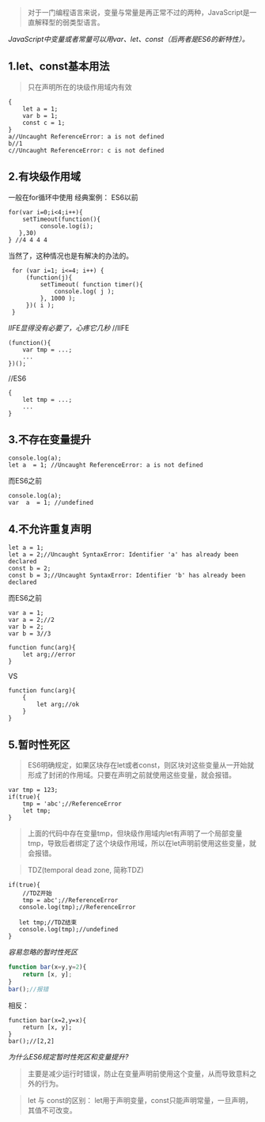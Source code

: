 >对于一门编程语言来说，变量与常量是再正常不过的两种，JavaScript是一直解释型的弱类型语言。

*JavaScript中变量或者常量可以用var、let、const（后两者是ES6的新特性）。*
## 1.let、const基本用法
>只在声明所在的块级作用域内有效
```
{
    let a = 1;
    var b = 1;
    const c = 1;
}
a//Uncaught ReferenceError: a is not defined
b//1
c//Uncaught ReferenceError: c is not defined
```
## 2.有块级作用域
一般在for循环中使用
经典案例：
ES6以前
```
for(var i=0;i<4;i++){
    setTimeout(function(){
         console.log(i);
   },30)
} //4 4 4 4
```
当然了，这种情况也是有解决的办法的。
```
 for (var i=1; i<=4; i++) {
     (function(j){
         setTimeout( function timer(){
             console.log( j );
         }, 1000 );
     })( i );
 }
```
*IIFE显得没有必要了，心疼它几秒*
//IIFE
```
(function(){
    var tmp = ...;
    ...
})();
```
//ES6
```
{
    let tmp = ...;
    ...
}
```
## 3.不存在变量提升
```
console.log(a);
let a  = 1; //Uncaught ReferenceError: a is not defined
```
而ES6之前
```
console.log(a);
var  a  = 1; //undefined
```
## 4.不允许重复声明
```
let a = 1;
let a = 2;//Uncaught SyntaxError: Identifier 'a' has already been declared
const b = 2;
const b = 3;//Uncaught SyntaxError: Identifier 'b' has already been declared
```
而ES6之前
```
var a = 1;
var a = 2;//2
var b = 2;
var b = 3//3
```
```
function func(arg){
    let arg;//error
}
```
VS
```
function func(arg){
    {
        let arg;//ok
    }
}
```
## 5.暂时性死区
>ES6明确规定，如果区块存在let或者const，则区块对这些变量从一开始就形成了封闭的作用域。只要在声明之前就使用这些变量，就会报错。
```
var tmp = 123;
if(true){
    tmp = 'abc';//ReferenceError
    let tmp;
}
```
>上面的代码中存在变量tmp，但块级作用域内let有声明了一个局部变量tmp，导致后者绑定了这个块级作用域，所以在let声明前使用这些变量，就会报错。

>TDZ(temporal dead zone, 简称TDZ)
```
if(true){
    //TDZ开始
    tmp = abc';//ReferenceError
   console.log(tmp);//ReferenceError

   let tmp;//TDZ结束
   console.log(tmp);//undefined
}
```
*容易忽略的暂时性死区*
```JavaScript
function bar(x=y,y=2){
    return [x, y];
}
bar();//报错
```
相反：
```
function bar(x=2,y=x){
    return [x, y];
}
bar();//[2,2]
```
*为什么ES6规定暂时性死区和变量提升?*
>主要是减少运行时错误，防止在变量声明前使用这个变量，从而导致意料之外的行为。

>let 与 const的区别：
let用于声明变量，const只能声明常量，一旦声明，其值不可改变。